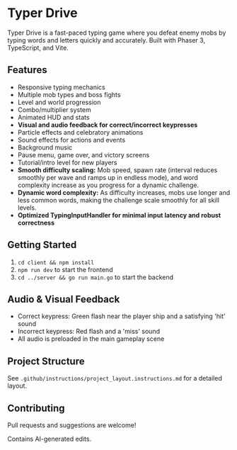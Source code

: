 # Typer Drive

Typer Drive is a fast-paced typing game where you defeat enemy mobs by typing words and letters quickly and accurately. Built with Phaser 3, TypeScript, and Vite.

## Features
- Responsive typing mechanics
- Multiple mob types and boss fights
- Level and world progression
- Combo/multiplier system
- Animated HUD and stats
- **Visual and audio feedback for correct/incorrect keypresses**
- Particle effects and celebratory animations
- Sound effects for actions and events
- Background music
- Pause menu, game over, and victory screens
- Tutorial/intro level for new players
- **Smooth difficulty scaling:** Mob speed, spawn rate (interval reduces smoothly per wave and ramps up in endless mode), and word complexity increase as you progress for a dynamic challenge.
- **Dynamic word complexity:** As difficulty increases, mobs use longer and less common words, making the challenge scale smoothly for all skill levels.
- **Optimized TypingInputHandler for minimal input latency and robust correctness**

## Getting Started
1. `cd client && npm install`
2. `npm run dev` to start the frontend
3. `cd ../server && go run main.go` to start the backend

## Audio & Visual Feedback
- Correct keypress: Green flash near the player ship and a satisfying 'hit' sound
- Incorrect keypress: Red flash and a 'miss' sound
- All audio is preloaded in the main gameplay scene

## Project Structure
See `.github/instructions/project_layout.instructions.md` for a detailed layout.

## Contributing
Pull requests and suggestions are welcome!

Contains AI-generated edits.

